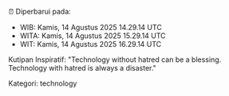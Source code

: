 ⏰ Diperbarui pada:
- WIB: Kamis, 14 Agustus 2025 14.29.14 UTC
- WITA: Kamis, 14 Agustus 2025 15.29.14 UTC
- WIT: Kamis, 14 Agustus 2025 16.29.14 UTC

Kutipan Inspiratif:
"Technology without hatred can be a blessing. Technology with hatred is always a disaster."


Kategori: technology

